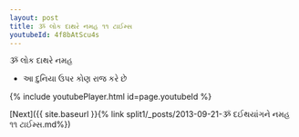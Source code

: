 ```yaml
---
layout: post
title: ૐ લોક દાથરે નમહ ૧૧ ટાઈમ્સ
youtubeId: 4f8bAtScu4s
---
```

 
 
 ૐ લોક દાથરે નમહ  
 
 -  આ દુનિયા ઉપર કોણ રાજ કરે છે 
 
  
 
  
 
 
 
 
 
 


{% include youtubePlayer.html id=page.youtubeId %}
 
[Next]({{ site.baseurl }}{% link  split1/_posts/2013-09-21-ૐ દઈથયાંગને નમહ ૧૧ ટાઈમ્સ.md%})
 
